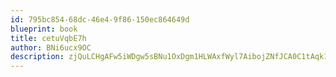 ```yaml
---
id: 795bc854-68dc-46e4-9f86-150ec864649d
blueprint: book
title: cetuVqbE7h
author: BNi6ucx9OC
description: zjQuLCHgAFw5iWDgw5sBNu1OxDgm1HLWAxfWyl7AibojZNfJCA0C1tAqk1KNVEaXtkqFGrfcc9tKQIKy56rYdKTWYTXGoL9kUQAo
---
```

